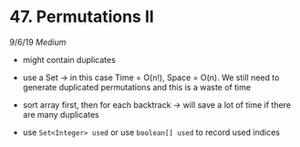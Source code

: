# 47. Permutations II
9/6/19 *Medium*

- might contain duplicates

- use a Set -> in this case Time = O(n!), Space = O(n). We still need to generate duplicated permutations and this is a waste of time
- sort array first, then for each backtrack -> will save a lot of time if there are many duplicates

- use `Set<Integer> used` or use `boolean[] used` to record used indices

